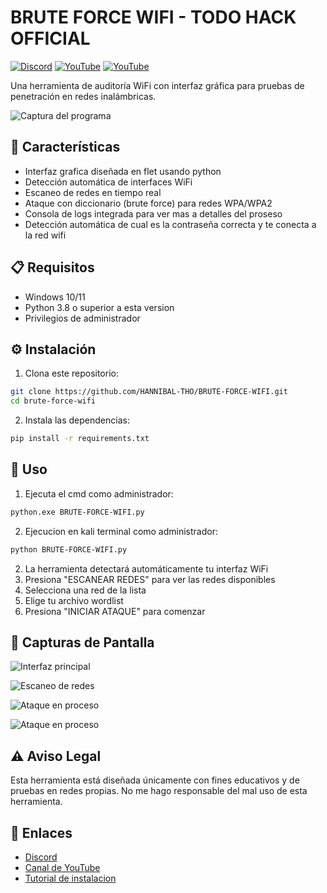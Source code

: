 # BRUTE FORCE WIFI - TODO HACK OFFICIAL

[![Discord](https://img.shields.io/badge/Discord-7289DA?style=for-the-badge&logo=discord&logoColor=white)](https://discord.gg/4svwzsy3UP)
[![YouTube](https://img.shields.io/badge/YouTube-FF0000?style=for-the-badge&logo=youtube&logoColor=white)](https://www.youtube.com/@HANNIBAL_H4X)
[![YouTube](https://img.shields.io/badge/TUTORIAL-FF0000?style=for-the-badge&logo=youtube&logoColor=white)](https://youtu.be/PKFAcZj10Ag)

Una herramienta de auditoría WiFi con interfaz gráfica para pruebas de penetración en redes inalámbricas.

![Captura del programa](img/inicio.png)

## 🚀 Características

- Interfaz grafica diseñada en flet usando python
- Detección automática de interfaces WiFi
- Escaneo de redes en tiempo real
- Ataque con diccionario (brute force) para redes WPA/WPA2
- Consola de logs integrada para ver mas a detalles del proseso
- Detección automática de cual es la contraseña correcta y te conecta a la red wifi

## 📋 Requisitos

- Windows 10/11
- Python 3.8 o superior a esta version
- Privilegios de administrador

## ⚙️ Instalación

1. Clona este repositorio:
```bash
git clone https://github.com/HANNIBAL-THO/BRUTE-FORCE-WIFI.git
cd brute-force-wifi
```

2. Instala las dependencias:
```bash
pip install -r requirements.txt
```

## 🔧 Uso

1. Ejecuta el cmd como administrador:
```bash
python.exe BRUTE-FORCE-WIFI.py
```
2. Ejecucion en kali terminal como administrador:
```bash
python BRUTE-FORCE-WIFI.py
```
2. La herramienta detectará automáticamente tu interfaz WiFi
3. Presiona "ESCANEAR REDES" para ver las redes disponibles
4. Selecciona una red de la lista
5. Elige tu archivo wordlist
6. Presiona "INICIAR ATAQUE" para comenzar

## 📸 Capturas de Pantalla

![Interfaz principal](img/inicio.png)

![Escaneo de redes](img/escaneo.png)

![Ataque en proceso](img/ataque1.png)

![Ataque en proceso](img/ataque2.png)

## ⚠️ Aviso Legal

Esta herramienta está diseñada únicamente con fines educativos y de pruebas en redes propias. No me hago responsable del mal uso de esta herramienta.

## 🔗 Enlaces

- [Discord](https://discord.gg/4svwzsy3UP)
- [Canal de YouTube](https://www.youtube.com/@HANNIBAL_H4X)
- [Tutorial de instalacion](https://youtu.be/PKFAcZj10Ag)
